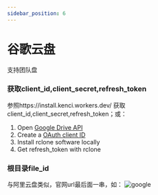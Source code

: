 ```yaml
---
sidebar_position: 6
---
```


# 谷歌云盘
支持团队盘
### 获取client_id,client_secret,refresh_token
参照https://install.kenci.workers.dev/ 获取client_id,client_secret,refresh_token；或：
1. Open [Google Drive API](https://console.developers.google.com/apis/api/drive.googleapis.com/overview)
2. Create a [OAuth client ID](https://console.developers.google.com/apis/credentials/oauthclient)
3. Install rclone software locally
4. Get refresh_token with rclone
### 根目录file_id
与阿里云盘类似，官网url最后面一串，如：
![google](https://store.heytapimage.com/cdo-portal/feedback/202111/24/c0874174c0363207c2b67653d6e9e68c.png)